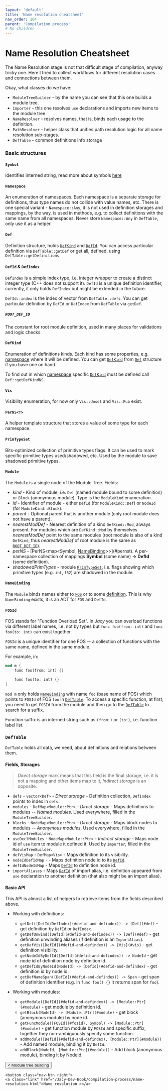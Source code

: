```yaml
---
layout: 'default'
title: 'Name resolution cheatsheet'
nav_order: 104
parent: 'Compilation process'
# No children
---
```


# Name Resolution Cheatsheet

The Name Resolution stage is not that difficult stage of compilation, anyway tricky one.
Here I tried to collect workflows for different resolution cases and connections between them.

Okay, what classes do we have:
- `ModuleTreeBuilder` - by the name you can see that this one builds a module tree.
- `Importer` - this one resolves `use` declarations and imports new items to the module tree.
- `NameResolver` - resolves names, that is, binds each usage to the definition.
- `PathResolver` - helper class that unifies path resolution logic for all name resolution sub-stages.
- `DefTable` - common definitions info storage

### Basic structures

#### `Symbol`

Identifies interned string, read more about symbols [here](../code-docs/interning.md)

#### `Namespace`

An enumeration of namespaces. Each namespace is a separate storage for definitions, thus type names do not collide with value names, etc.
There is one special variant - `Namespace::Any`, it is not used in definition storages and mappings, by the way, is used in methods, e.g. to collect definitions with the same name from all namespaces. Never store `Namespace::Any` in `DefTable`, only use it as a helper.

#### `Def`

Definition structure, holds [`DefKind`](#defkind) and [`DefId`](#defid-and-defindex). You can access particular definition via `DefTable::getDef` or get all, defined, using `DefTable::getDefinitions`

#### `DefId` & `DefIndex`

`DefIndex` is a simple index type, i.e. integer wrapper to create a distinct integer type (C++ does not support it).
`DefId` is a unique definition identifier, currently, it only holds `DefIndex` but might be extended in the future.

`DefId::index` is the index of vector from `DefTable::defs`. You can get particular definition by `DefId` or `DefIndex` from `DefTable` via `getDef`.

##### `ROOT_DEF_ID`

The constant for root module definition, used in many places for validations and logic checks.

#### `DefKind`

Enumeration of definitions kinds. Each kind has some properties, e.g. [namespace](#namespace) where it will be defined.
You can get [`DefKind`](#defkind) from [`Def`](#def) structure if you have one on hand.

To find out in which [namespace](#namespace) specific [`DefKind`](#defkind) must be defined call `Def::getDefKindNS`.

#### `Vis`

Visibility enumeration, for now only `Vis::Unset` and `Vis::Pub` exist.

#### `PerNS<T>`

A helper template structure that stores a value of some type for each namespace.

#### `PrimTypeSet`

Bits-optimized collection of primitive types flags. It can be used to mark specific primitive types used/shadowed, etc.
Used by the module to save shadowed primitive types.

#### `Module`

The `Module` is a single node of the Module Tree.
Fields:
- _kind_  - Kind of module, i.e. `Def` (named module bound to some definition) or `Block` (anonymous module). Type is the `ModuleKind` enumeration.
- _id_ - Identifier of module - either `DefId` (for `ModuleKind::Def`) or `NodeId` (for `ModuleKind::Block`).
- _parent_ - Optional parent that is another module (only root module does not have a parent).
- _nearestModDef_ - Nearest definition of a kind `DefKind::Mod`, always present. For modules which are `DefKind::Mod` by themselves _nearestModDef_ point to the same modules (root module is also of a kind `DefKind`, thus _nearestModDef_ of root module is the same as [`ROOT_DEF_ID`](#root_def_id)).
- _perNS_ - [PerNS<map<Symbol, [NameBinding](#namebinding)>>](#pernst). A per-namespace collection of mappings __Symbol__ (some name) __->__ __DefId__ (some definition).
- _shadowedPrimTypes_ - module [`PrimTypeSet`](#primtypeset), i.e. flags showing which primitive types (e.g. `int`, `f32`) are shadowed in the module.

#### `NameBinding`

The `Module` binds names either to [`FOS`](#fosid) or to some [definition](#defid-and-defindex).
This is why `NameBinding` exists, it is an ADT for `FOS` and `DefId`.

#### `FOSId`

FOS stands for "Function Overload Set". In _Jacy_ you can overload functions via different label names, i.e. not by types but `func foo(from: int)` and `func foo(to: int)` can exist together.

`FOSId` is a unique identifier for one FOS -- a collection of functions with the same name, defined in the same module.

For example, in:
```rust
mod m {
    func foo(from: int) {}

    func foo(to: int) {}
}
```

`mod m` only holds [`NameBinding`](#namebinding) with name `foo` (base name of FOS) which points to `FOSId` of FOS `foo` in [`DefTable`](#deftable).
To access a specific function, at first, you need to get `FOSId` from the module and then go to the [`DefTable`](#deftable) to search for a suffix.

Function suffix is an interned string such as `(from:)` or `(to:)`, i.e. function label list.

### `DefTable`

`DefTable` holds all data, we need, about definitions and relations between them.

#### Fields, Storages

> _Direct storage_ mark means that this field is the final storage, i.e. it is not a mapping and other items map to it, _Indirect storage_ is an opposite.

- `defs` - `vector<Def>` - _Direct storage_ - Definition collection, `DefIndex` points to index in `defs`.
- `modules` - `DefMap<Module::Ptr>` - _Direct storage_ - Maps definitions to modules -- _Named modules_. Used everywhere, filled in the `ModuleTreeBuilder`.
- `blocks` - `NodeMap<Module::Ptr>` - _Direct storage_ - Maps block nodes to modules -- _Anonymous modules_. Used everywhere, filled in the `ModuleTreeBuilder`.
- `useDeclModules` - `NodeMap<Module::Ptr>` - _Indirect storage_ - Maps node id of `use` item to module it defined it. Used by `Importer`, filled in the `ModuleTreeBuilder`.
- `defVisMap` - `DefMap<Vis>` - Maps definition to its visibility.
- `nodeIdDefIdMap` -  - Maps definition node id to its [`DefId`](#defid-and-defindex).
- `defIdNodeIdMap` - Maps [`DefId`](#defid-and-defindex) to definition node id.
- `importAliases` - Maps [`DefId`](#defid-and-defindex) of import alias, i.e. definition appeared from `use` declaration to another definition (that also might be an import alias).

#### Basic API

This API is almost a list of helpers to retrieve items from the fields described above.

- Working with definitions:
  - `getDef([DefId/DefIndex](#defid-and-defindex)) -> [Def](#def)` - get definition by `DefId` or `DefIndex`.
  - `getDefUnwind([DefId](#defid-and-defindex)) -> [Def](#def)` - get definition unwinding aliases (if definition is an `ImportAlias`).
  - `getDefVis([DefId](#defid-and-defindex)) -> [Vis](#vis)` - get definition visibility.
  - `getNodeIdByDefId([DefId](#defid-and-defindex)) -> NodeId` - get node id of definition node by definition id.
  - `getDefIdByNodeId(NodeId) -> [DefId](#defid-and-defindex)` - get definition id by node id.
  - `getDefNameSpan([DefId](#defid-and-defindex)) -> Span` - get span of definition identifier (e.g. in `func foo() {}` it returns span for `foo`).

- Working with modules:
  - `getModule([DefId](#defid-and-defindex)) -> [Module::Ptr](#module)` - get module by definition id.
  - `getBlock(NodeId) -> [Module::Ptr](#module)` - get block (anonymous module) by node id.
  - `getFuncModule([FOSId](#fosid), Symbol) -> [Module::Ptr](#module)` - get function module by `FOSId` and specific suffix, together they non-ambiguously specify some function.
  - `addModule([DefId](#defid-and-defindex), [Module::Ptr](#module))` - Add named module, binding it by `DefId`.
  - `addBlock(NodeId, [Module::Ptr](#module))` - Add block (anonymous module), binding it by NodeId.
<div class="nav-btn-block">
    <button class="nav-btn left">
    <a class="link" href="/Jacy-Dev-Book/compilation-process/module-tree-building.html">< Module tree building</a>
</button>

    <button class="nav-btn right">
    <a class="link" href="/Jacy-Dev-Book/compilation-process/name-resolution.html">Name resolution ></a>
</button>

</div>

